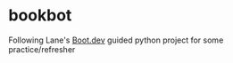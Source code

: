 # bookbot

Following Lane's [Boot.dev](https://www.boot.dev) guided python project for some practice/refresher
